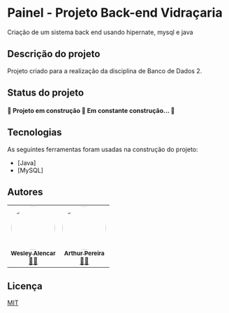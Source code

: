 # Painel - Projeto Back-end Vidraçaria
Criação de um sistema back end usando hipernate, mysql e java

## Descrição do projeto

<p>Projeto criado para a realização da disciplina de Banco de Dados 2.</p>

## Status do projeto

<h4> 🚧  Projeto em construção 🚀 Em constante construção...  🚧 </h4>

## Tecnologias

As seguintes ferramentas foram usadas na construção do projeto:

- [Java]
- [MySQL]



## Autores

<table>
    <td align="center"><a href="https://github.com/wesleysousaa"><img style="border-radius: 50%;" src="https://avatars.githubusercontent.com/u/47366440?v=4" width="100px;"           alt=""/><br /><sub><b>Wesley Alencar</b></sub></a><br /><a href="https://github.com/wesleysousaa" title="Wesley Alencar">👨‍🚀</a>
    </td>
    <td align="center"><a href="https://github.com/ArthurPdaSilva"><img style="border-radius: 50%;" src="https://avatars.githubusercontent.com/u/72280602?v=4" width="100px;"           alt=""/><br /><sub><b>Arthur Pereira</b></sub></a><br /><a href="https://github.com/ArthurPdaSilva" title="Arthur Pereira da Silva">👨‍🚀</a>
    </td>
  </tr>
</table>

## Licença

[MIT](LICENSE)
